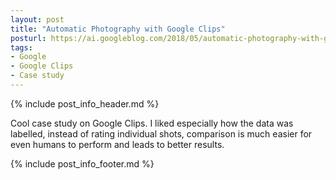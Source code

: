 ```yaml
---
layout: post
title: "Automatic Photography with Google Clips"
posturl: https://ai.googleblog.com/2018/05/automatic-photography-with-google-clips.html
tags:
- Google
- Google Clips
- Case study
---
```


{% include post_info_header.md %}

Cool case study on Google Clips. I liked especially how the data was labelled, instead of rating individual shots, comparison is much easier for even humans to perform and leads to better results. 

<!--more-->
{% include post_info_footer.md %}
